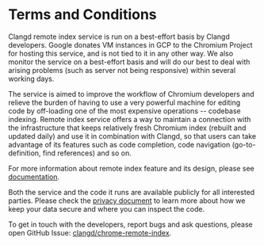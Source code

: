 # Terms and Conditions

Clangd remote index service is run on a best-effort basis by Clangd developers.
Google donates VM instances in GCP to the Chromium Project for hosting this
service, and is not tied to it in any other way. We also monitor the service on
a best-effort basis and will do our best to deal with arising problems (such as
server not being responsive) within several working days.

The service is aimed to improve the workflow of Chromium developers and relieve
the burden of having to use a very powerful machine for editing code by
off-loading one of the most expensive operations -- codebase indexing. Remote
index service offers a way to maintain a connection with the infrastructure that
keeps relatively fresh Chromium index (rebuilt and updated daily) and use it in
combination with Clangd, so that users can take advantage of its features such
as code completion, code navigation (go-to-definition, find references) and so
on.

For more information about remote index feature and its design, please see
[documentation](https://clangd.llvm.org/remote-index.html).

Both the service and the code it runs are available publicly for all interested
parties. Please check the [privacy document](domain/privacy) to
learn more about how we keep your data secure and where you can inspect the
code.

To get in touch with the developers, report bugs and ask questions, please open
GitHub Issue:
[clangd/chrome-remote-index](https://github.com/clangd/chrome-remote-index/issues).
